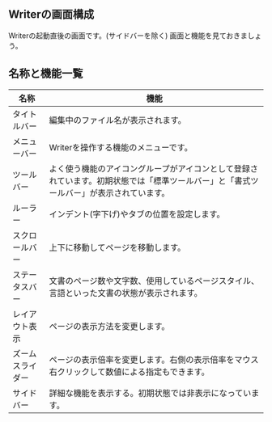 
## Writerの画面構成

Writerの起動直後の画面です。(サイドバーを除く)
画面と機能を見ておきましょう。


## 名称と機能一覧

|名称|機能|
|--|--|
|タイトルバー| 編集中のファイル名が表示されます。 |
|メニューバー | Writerを操作する機能のメニューです。 |
|ツールバー| よく使う機能のアイコングループがアイコンとして登録されています。初期状態では「標準ツールバー」と「書式ツールバー」が表示されています。|
|ルーラー| インデント(字下げ)やタブの位置を設定します。 |
|スクロールバー| 上下に移動してページを移動します。 |
|ステータスバー| 文書のページ数や文字数、使用しているページスタイル、言語といった文書の状態が表示されます。 |
|レイアウト表示| ページの表示方法を変更します。 |
|ズームスライダー| ページの表示倍率を変更します。右側の表示倍率をマウス右クリックして数値による指定もできます。|
|サイドバー| 詳細な機能を表示する。初期状態では非表示になっています。 |

